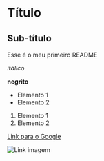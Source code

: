 # Título

## Sub-título

Esse é o meu primeiro README

*itálico*

**negrito**

- Elemento 1
- Elemento 2

1) Elemento 1
2) Elemento 2

[Link para o Google](https://www.google.com)

![Link imagem](https://support.nesi.org.nz/hc/article_attachments/360004194235/Git_Diagram.svg)